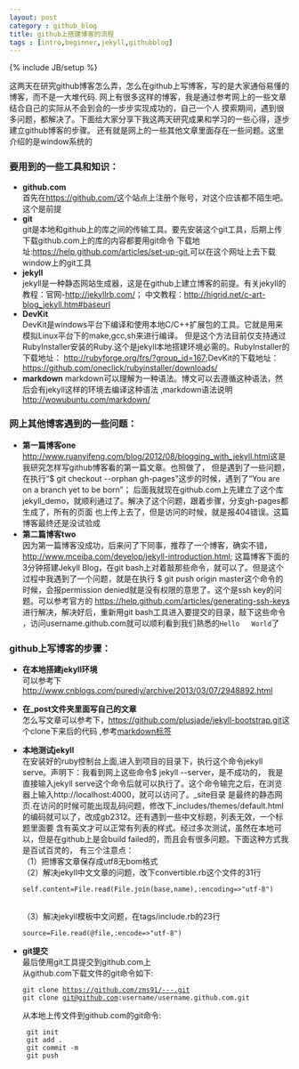 ```yaml
---
layout: post
category : github_blog
title: github上搭建博客的流程
tags : [intro,beginner,jekyll,githubblog]
---
```

{% include JB/setup %}

这两天在研究github博客怎么弄，怎么在github上写博客，写的是大家通俗易懂的博客，而不是一大堆代码.
网上有很多这样的博客，我是通过参考网上的一些文章结合自己的实际从不会到会的一步步实现成功的，自己一个人
摸索期间，遇到很多问题，都解决了。下面给大家分享下我这两天研究成果和学习的一些心得，逐步建立github博客的步骤。
还有就是网上的一些其他文章里面存在一些问题。这里介绍的是window系统的


### 要用到的一些工具和知识：

- **github.com**   
	    首先在<https://github.com/>这个站点上注册个账号，对这个应该都不陌生吧。这个是前提
- **git**  
        git是本地和github上的库之间的传输工具。要先安装这个git工具，后期上传下载github.com上的库的内容都要用git命令
        下载地址:<https://help.github.com/articles/set-up-git>,可以在这个网址上去下载window上的git工具
- **jekyll**    
        jekyll是一种静态网站生成器，这是在github上建立博客的前提。有关jekyll的教程：官网-<http://jekyllrb.com/>；
        中文教程：<http://higrid.net/c-art-blog_jekyll.htm#baseurl>
- **DevKit**    
        DevKit是windows平台下编译和使用本地C/C++扩展包的工具。它就是用来模拟Linux平台下的make,gcc,sh来进行编译。
        但是这个方法目前仅支持通过RubyInstaller安装的Ruby.这个是jekyll本地搭建环境必需的。RubyInstaller的下载地址：
        <http://rubyforge.org/frs/?group_id=167>;DevKit的下载地址：<https://github.com/oneclick/rubyinstaller/downloads/>
- **markdown** 
        markdown可以理解为一种语法。博文可以去遵循这种语法，然后会有jekyll这样的环境去编译这种语法 ,markdown语法说明<http://wowubuntu.com/markdown/> 
                    
### 网上其他博客遇到的一些问题：

- **第一篇博客one**  
        <http://www.ruanyifeng.com/blog/2012/08/blogging_with_jekyll.html>这是我研究怎样写github博客看的第一篇文章。也照做了，
        但是遇到了一些问题，在执行“$ git checkout --orphan gh-pages”这步的时候，遇到了“You are on a branch yet to be born”；
        后面我就现在github.com上先建立了这个库jekyll_demo，就顺利通过了。解决了这个问题，跟着步骤，分支gh-pages都生成了，所有的页面
        也上传上去了，但是访问的时候，就是报404错误。这篇博客最终还是没试验成               
- **第二篇博客two**  
        因为第一篇博客没成功，后来问了下同事，推荐了一个博客，确实不错，<http://www.mceiba.com/develop/jekyll-introduction.html>;
        这篇博客下面的3分钟搭建Jekyll Blog，在git bash上对着敲那些命令，就可以了。但是这个过程中我遇到了一个问题，就是在执行
        $ git push origin master这个命令的时候，会报permission denied就是没有权限的意思了。这个是ssh key的问题。可以参考官方的
        <https://help.github.com/articles/generating-ssh-keys>进行解决，解决好后，重新用git bash工具进入要提交的目录，敲下这些命令
        ，访问username.github.com就可以顺利看到我们熟悉的`Hello   World`了 

### github上写博客的步骤：

*  **在本地搭建jekyll环境**  
        可以参考下<http://www.cnblogs.com/purediy/archive/2013/03/07/2948892.html>              
*  **在_post文件夹里面写自己的文章**    
        怎么写文章可以参考下，<https://github.com/plusjade/jekyll-bootstrap.git>这个clone下来后的代码 ,参考[markdown标签](http://wowubuntu.com/markdown/)  
*  **本地测试jekyll**  
    在安装好的ruby控制台上面,进入到项目的目录下，执行这个命令jekyll serve。声明下：我看到网上这些命令$ jekyll --server，是不成功的，
    我是直接输入jekyll serve这个命令后就可以执行了。这个命令输完之后，在浏览器上输入http://localhost:4000，就可以访问了。_site目录
    是最终的静态网页.在访问的时候可能出现乱码问题，修改下_includes/themes/default.html的编码就可以了，改成gb2312。还有遇到一些中文标题，列表无效，一个标题里面要
	含有英文才可以正常有列表的样式。经过多次测试，虽然在本地可以，但是在github上是会build failed的，而且会有很多问题。下面这种方式我是百试百灵的，
        有三个注意点：  
       （1）把博客文章保存成utf8无bom格式  
       （2）解决jekyll中文文章的问题，改下convertible.rb这个文件的31行<pre><code>self.content=File.read(File.join(base,name),:encoding=>"utf-8")</code></pre>  
       （3）解决jekyll模板中文问题，在tags/include.rb的23行<pre><code>source=File.read(@file,:encode=>"utf-8")</code></pre>  
*  **git提交**  
        最后使用git工具提交到github.com上       
        从github.com下载文件的git命令如下:   
		<pre><code>git clone https://github.com/zms91/---.git  git clone git@github.com:username/username.github.com.git</code></pre>
        从本地上传文件到github.com的git命令:
		
		
        git init
        git add .
        git commit -m 
        git push
    
